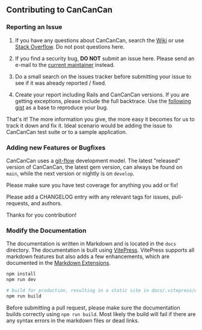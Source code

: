 ## Contributing to CanCanCan

### Reporting an Issue

1. If you have any questions about CanCanCan, search the [Wiki](https://github.com/cancancommunity/cancancan/wiki) or
use [Stack Overflow](http://stackoverflow.com/questions/tagged/cancancan).
Do not post questions here.

1. If you find a security bug, **DO NOT** submit an issue here. Please send an e-mail to the [current maintainer](https://github.com/coorasse) instead.

1. Do a small search on the issues tracker before submitting your issue to see if it was already reported / fixed.

1. Create your report including Rails and CanCanCan versions. If you are getting exceptions, please include the full backtrace. Use the [following gist](https://gist.github.com/coorasse/3f00f536563249125a37e15a1652648c) as a base to reproduce your bug.

That's it! The more information you give, the more easy it becomes for us to track it down and fix it. Ideal scenario would be adding the issue to CanCanCan test suite or to a sample application.

### Adding new Features or Bugfixes

CanCanCan uses a [git-flow](http://nvie.com/posts/a-successful-git-branching-model/) development model.
The latest "released" version of CanCanCan, the latest gem version, can always be found on `main`,
while the next version or nightly is on `develop`.

Please make sure you have test coverage for anything you add or fix!

Please add a CHANGELOG entry with any relevant tags for issues, pull-requests, and authors.

Thanks for you contribution!

### Modify the Documentation

The documentation is written in Markdown and is located in the `docs` directory. The documentation is built using [VitePress](https://vitepress.dev).
VitePress supports all markdown features but also adds a few enhancements, which are documented in the [Markdown Extensions](https://vitepress.dev/guide/markdown).

```bash
npm install
npm run dev

# build for production, resulting in a static site in docs/.vitepress/dist
npm run build
```

Before submitting a pull request, please make sure the documentation builds correctly using `npm run build`.
Most likely the build will fail if there are any syntax errors in the markdown files or dead links.
